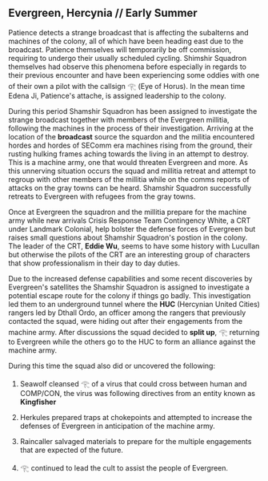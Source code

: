 ## Evergreen, Hercynia // Early Summer
Patience detects a strange broadcast that is affecting the subalterns and machines of the colony, all  of which have been heading east due to the broadcast. Patience themselves will temporarily be off commission, requiring to undergo their usually scheduled cycling. Shimshir Squadron themselves had observe this phenomena before especially in regards to their previous encounter and have been experiencing some oddies with one of their own a pilot with the callsign 𓂀 (Eye of Horus). In the mean time Edena Ji, Patience's attache, is assigned leadership to the colony.

During this period Shamshir Squadron has been assigned to investigate the strange broadcast together with members of the Evergreen millitia, following the machines in the process of their investigation. Arriving at the location of the **broadcast** source the squardon and the militia encountered hordes and hordes of SEComm era machines rising from the ground, their rusting hulking frames aching towards the living in an attempt to destroy. This is a machine army, one that would threaten Evergreen and more. As this unnerving situation occurs the squad and millitia retreat and attempt to regroup with other members of the millitia while on the comms reports of attacks on the gray towns can be heard. Shamshir Squadron successfully retreats to Evergreen with refugees from the gray towns.

Once at Evergreen the squadron and the millitia prepare for the machine army while new arrivals Crisis Response Team Contingency White, a CRT under Landmark Colonial, help bolster the defense forces of Evergreen but raises small questions about Shamshir Squadron's postion in the colony. The leader of the CRT, **Eddie Wu**, seems to have some history with Lucullan but otherwise the pilots of the CRT are an interesting group of characters that show professionalism in their day to day duties. 

Due to the increased defense capabilities and some recent discoveries by Evergreen's satellites the Shamshir Squadron is assigned to investigate a potential escape route for the colony if things go badly. This investigation led them to an underground tunnel where the **HUC** (Hercynian United Cities) rangers led by Dthall Ordo, an officer among the rangers that previously contacted the squad, were hiding out after their engagements from the machine army. After discussions the squad decided to **split up**, 𓂀 returning to Evergreen while the others go to the HUC to form an alliance against the machine army.

During this time the squad also did or uncovered the following:

1. Seawolf cleansed 𓂀 of a virus that could cross between human and COMP/CON, the virus was following directives from an entity known as **Kingfisher**

2. Herkules prepared traps at chokepoints and attempted to increase the defenses of Evergreen in anticipation of the machine army.

3. Raincaller salvaged materials to prepare for the multiple engagements that are expected of the future.

4. 𓂀 continued to lead the cult to assist the people of Evergreen.
